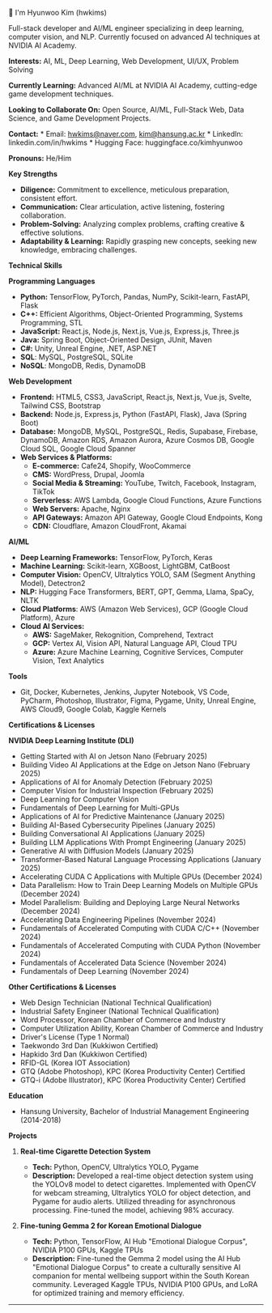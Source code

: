 👋 I'm Hyunwoo Kim (hwkims)

Full-stack developer and AI/ML engineer specializing in deep learning, computer vision, and NLP. Currently focused on advanced AI techniques at NVIDIA AI Academy.

**Interests:** AI, ML, Deep Learning, Web Development, UI/UX, Problem Solving

**Currently Learning:** Advanced AI/ML at NVIDIA AI Academy, cutting-edge game development techniques.

**Looking to Collaborate On:** Open Source, AI/ML, Full-Stack Web, Data Science, and Game Development Projects.

**Contact:**
    *   Email: hwkims@naver.com, kim@hansung.ac.kr
    *   LinkedIn: linkedin.com/in/hwkims
    *   Hugging Face: huggingface.co/kimhyunwoo

**Pronouns:** He/Him

**Key Strengths**

*   **Diligence:** Commitment to excellence, meticulous preparation, consistent effort.
*   **Communication:** Clear articulation, active listening, fostering collaboration.
*   **Problem-Solving:** Analyzing complex problems, crafting creative & effective solutions.
*   **Adaptability & Learning:** Rapidly grasping new concepts, seeking new knowledge, embracing challenges.

**Technical Skills**

**Programming Languages**

*   **Python:** TensorFlow, PyTorch, Pandas, NumPy, Scikit-learn, FastAPI, Flask
*   **C++:** Efficient Algorithms, Object-Oriented Programming, Systems Programming, STL
*   **JavaScript:** React.js, Node.js, Next.js, Vue.js, Express.js, Three.js
*   **Java:** Spring Boot, Object-Oriented Design, JUnit, Maven
*   **C#:** Unity, Unreal Engine, .NET, ASP.NET
*    **SQL**: MySQL, PostgreSQL, SQLite
*    **NoSQL**: MongoDB, Redis, DynamoDB

**Web Development**

*   **Frontend:** HTML5, CSS3, JavaScript, React.js, Next.js, Vue.js, Svelte, Tailwind CSS, Bootstrap
*   **Backend:** Node.js, Express.js, Python (FastAPI, Flask), Java (Spring Boot)
*   **Database:** MongoDB, MySQL, PostgreSQL, Redis, Supabase, Firebase, DynamoDB, Amazon RDS, Amazon Aurora, Azure Cosmos DB, Google Cloud SQL, Google Cloud Spanner
* **Web Services & Platforms:**
    *   **E-commerce:** Cafe24, Shopify, WooCommerce
    * **CMS:** WordPress, Drupal, Joomla
     *  **Social Media & Streaming:** YouTube, Twitch, Facebook, Instagram, TikTok
    *  **Serverless:** AWS Lambda, Google Cloud Functions, Azure Functions
    * **Web Servers:** Apache, Nginx
    *   **API Gateways:** Amazon API Gateway, Google Cloud Endpoints, Kong
    * **CDN:** Cloudflare, Amazon CloudFront, Akamai

**AI/ML**

*   **Deep Learning Frameworks:** TensorFlow, PyTorch, Keras
*   **Machine Learning:** Scikit-learn, XGBoost, LightGBM, CatBoost
*   **Computer Vision:** OpenCV, Ultralytics YOLO, SAM (Segment Anything Model), Detectron2
*   **NLP:** Hugging Face Transformers, BERT, GPT, Gemma, Llama, SpaCy, NLTK
* **Cloud Platforms**: AWS (Amazon Web Services), GCP (Google Cloud Platform), Azure
*   **Cloud AI Services:**
    *   **AWS:** SageMaker, Rekognition, Comprehend, Textract
    *   **GCP:** Vertex AI, Vision API, Natural Language API, Cloud TPU
    * **Azure:** Azure Machine Learning, Cognitive Services, Computer Vision, Text Analytics

**Tools**

*   Git, Docker, Kubernetes, Jenkins, Jupyter Notebook, VS Code, PyCharm, Photoshop, Illustrator, Figma, Pygame, Unity, Unreal Engine, AWS Cloud9, Google Colab, Kaggle Kernels

**Certifications & Licenses**

**NVIDIA Deep Learning Institute (DLI)**

*   Getting Started with AI on Jetson Nano (February 2025)
*   Building Video AI Applications at the Edge on Jetson Nano (February 2025)
*   Applications of AI for Anomaly Detection (February 2025)
*   Computer Vision for Industrial Inspection (February 2025)
*   Deep Learning for Computer Vision
*   Fundamentals of Deep Learning for Multi-GPUs
*   Applications of AI for Predictive Maintenance (January 2025)
*   Building AI-Based Cybersecurity Pipelines (January 2025)
*   Building Conversational AI Applications (January 2025)
*   Building LLM Applications With Prompt Engineering (January 2025)
*   Generative AI with Diffusion Models (January 2025)
*   Transformer-Based Natural Language Processing Applications (January 2025)
*   Accelerating CUDA C Applications with Multiple GPUs (December 2024)
*   Data Parallelism: How to Train Deep Learning Models on Multiple GPUs (December 2024)
*   Model Parallelism: Building and Deploying Large Neural Networks (December 2024)
*   Accelerating Data Engineering Pipelines (November 2024)
*   Fundamentals of Accelerated Computing with CUDA C/C++ (November 2024)
*   Fundamentals of Accelerated Computing with CUDA Python (November 2024)
*   Fundamentals of Accelerated Data Science (November 2024)
*   Fundamentals of Deep Learning (November 2024)

**Other Certifications & Licenses**

*   Web Design Technician (National Technical Qualification)
*   Industrial Safety Engineer (National Technical Qualification)
*   Word Processor, Korean Chamber of Commerce and Industry
*   Computer Utilization Ability, Korean Chamber of Commerce and Industry
*   Driver's License (Type 1 Normal)
*   Taekwondo 3rd Dan (Kukkiwon Certified)
*   Hapkido 3rd Dan (Kukkiwon Certified)
*   RFID-GL (Korea IOT Association)
*   GTQ (Adobe Photoshop), KPC (Korea Productivity Center) Certified
*   GTQ-i (Adobe Illustrator), KPC (Korea Productivity Center) Certified

**Education**

*   Hansung University, Bachelor of Industrial Management Engineering (2014-2018)

**Projects**

1.  **Real-time Cigarette Detection System**

    *   **Tech:** Python, OpenCV, Ultralytics YOLO, Pygame
    *   **Description:** Developed a real-time object detection system using the YOLOv8 model to detect cigarettes.  Implemented with OpenCV for webcam streaming, Ultralytics YOLO for object detection, and Pygame for audio alerts. Utilized threading for asynchronous processing. Fine-tuned the model, achieving 98% accuracy.

2.  **Fine-tuning Gemma 2 for Korean Emotional Dialogue**

    *   **Tech:** Python, TensorFlow, AI Hub "Emotional Dialogue Corpus", NVIDIA P100 GPUs, Kaggle TPUs
    *   **Description:** Fine-tuned the Gemma 2 model using the AI Hub "Emotional Dialogue Corpus" to create a culturally sensitive AI companion for mental wellbeing support within the South Korean community. Leveraged Kaggle TPUs, NVIDIA P100 GPUs, and LoRA for optimized training and memory efficiency.

---
